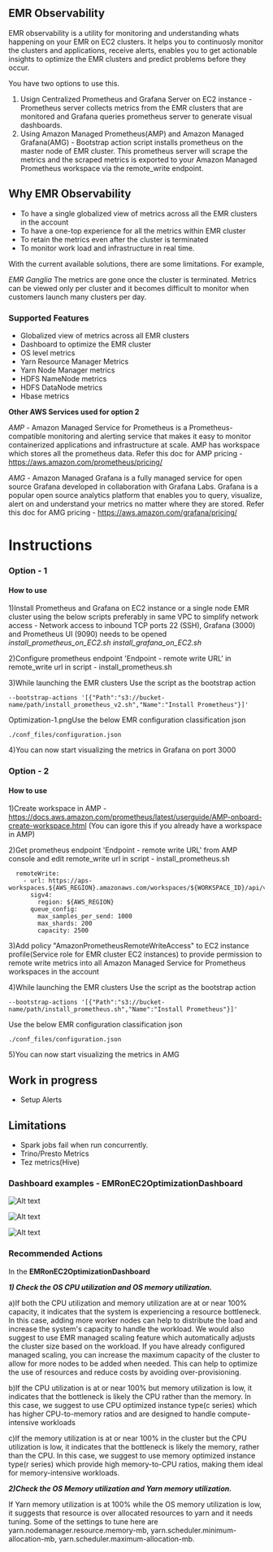 ## EMR Observability
 
EMR observability is a utility for monitoring and understanding whats happening on your EMR on EC2 clusters. It helps you to continuosly monitor the clusters and applications, receive alerts, enables you to get actionable insights to optimize the EMR clusters and predict problems before they occur.
 
You have two options to use this.
1) Usign Centralized Prometheus and Grafana Server on EC2 instance - Prometheus server collects metrics from the EMR clusters that are monitored and Grafana queries prometheus server to generate visual dashboards. 
2) Using Amazon Managed Prometheus(AMP) and Amazon Managed Grafana(AMG) - Bootstrap action script installs prometheus on the master node of EMR cluster. This prometheus server will scrape the metrics and the scraped metrics is exported to your Amazon Managed Prometheus workspace via the remote_write endpoint.
 
## Why EMR Observability
 
* To have a single globalized view of metrics across all the EMR clusters in the account
* To have a one-top experience for all the metrics within EMR cluster
* To retain the metrics even after the cluster is terminated
* To monitor work load and infrastructure in real time.
 
With the current available solutions, there are some limitations. For example,
 
*EMR Ganglia*
The metrics are gone once the cluster is terminated.
Metrics can be viewed only per cluster and it becomes difficult to monitor when customers launch many clusters per day.
 
### Supported Features
* Globalized view of metrics across all EMR clusters
* Dashboard to optimize the EMR cluster
* OS level metrics
* Yarn Resource Manager Metrics
* Yarn Node Manager metrics
* HDFS NameNode metrics
* HDFS DataNode metrics
* Hbase metrics
 
**Other AWS Services used for option 2**
 
*AMP* - Amazon Managed Service for Prometheus is a Prometheus-compatible monitoring and alerting service that makes it easy to monitor containerized applications and infrastructure at scale. AMP has workspace which stores all the prometheus data.
Refer this doc for AMP pricing - https://aws.amazon.com/prometheus/pricing/
 
*AMG* - Amazon Managed Grafana is a fully managed service for open source Grafana developed in collaboration with Grafana Labs. Grafana is a popular open source analytics platform that enables you to query, visualize, alert on and understand your metrics no matter where they are stored.
Refer this doc for AMG pricing - https://aws.amazon.com/grafana/pricing/
 
# Instructions
### Option - 1
#### How to use
1)Install Prometheus and Grafana on EC2 instance or a single node EMR cluster using the below scripts preferably in same VPC to simplify network access - Network access to inbound TCP ports 22 (SSH), Grafana (3000) and Prometheus UI (9090) needs to be opened
*install_prometheus_on_EC2.sh*
*install_grafana_on_EC2.sh*
 
2)Configure prometheus endpoint 'Endpoint - remote write URL' in remote_write url in script - install_prometheus.sh
 
3)While launching the EMR clusters
Use the script as the bootstrap action
```
--bootstrap-actions '[{"Path":"s3://bucket-name/path/install_prometheus_v2.sh","Name":"Install Prometheus"}]'
```
Optimization-1.pngUse the below EMR configuration classification json
```
./conf_files/configuration.json
```
 
4)You can now start visualizing the metrics in Grafana on port 3000
 
 
### Option - 2
#### How to use
 
1)Create workspace in AMP - https://docs.aws.amazon.com/prometheus/latest/userguide/AMP-onboard-create-workspace.html (You can igore this if you already have a workspace in AMP)
 
2)Get prometheus endpoint 'Endpoint - remote write URL' from AMP console and edit remote_write url in script - install_prometheus.sh
```
  remoteWrite:
    - url: https://aps-workspaces.${AWS_REGION}.amazonaws.com/workspaces/${WORKSPACE_ID}/api/v1/remote_write
      sigv4:
        region: ${AWS_REGION}
      queue_config:
        max_samples_per_send: 1000
        max_shards: 200
        capacity: 2500
```
3)Add policy "AmazonPrometheusRemoteWriteAccess" to EC2 instance profile(Service role for EMR cluster EC2 instances) to provide permission to remote write metrics into all Amazon Managed Service for Prometheus workspaces in the account
 
4)While launching the EMR clusters
Use the script as the bootstrap action
```
--bootstrap-actions '[{"Path":"s3://bucket-name/path/install_prometheus.sh","Name":"Install Prometheus"}]'
```
Use the below EMR configuration classification json
```
./conf_files/configuration.json
```
5)You can now start visualizing the metrics in AMG
 
## Work in progress
* Setup Alerts
 
## Limitations
* Spark jobs fail when run concurrently. 
* Trino/Presto Metrics
* Tez metrics(Hive)
 
### Dashboard examples - EMRonEC2OptimizationDashboard
 
![Alt text](images/Optimization-1.png?raw=true "Optimization Dashboard - OS and Yarn memory utilization comparison for tuning")
 
![Alt text](images/Optimization-2.png?raw=true "Optimization Dashboard - OS and Yarn CPU utilization comparison for tuning")
 
![Alt text](images/Optimization-3.png?raw=true "Optimization Dashboard - IO, Disk and HDFS utilization for tuning")
 
 
###  Recommended Actions
In the **EMRonEC2OptimizationDashboard**

***1) Check the OS CPU utilization and OS memory utilization.***

a)If both the CPU utilization and memory utilization are at or near 100% capacity, it indicates that the system is experiencing a resource bottleneck. In this case, adding more worker nodes can help to distribute the load and increase the system's capacity to handle the workload. We would also suggest to use EMR managed scaling feature which automatically adjusts the cluster size based on the workload. If you have already configured managed scaling, you can increase the maximum capacity of the cluster to allow for more nodes to be added when needed. This can help to optimize the use of resources and reduce costs by avoiding over-provisioning.

b)If the CPU utilization is at or near 100% but memory utilization is low, it indicates that the bottleneck is likely the CPU rather than the memory. In this case, we suggest to use CPU optimized instance type(c series) which has higher CPU-to-memory ratios and are designed to handle compute-intensive workloads

c)If the memory utilization is at or near 100% in the cluster but the CPU utilization is low, it indicates that the bottleneck is likely the memory, rather than the CPU. In this case, we suggest to use memory optimized instance type(r series) which provide high memory-to-CPU ratios, making them ideal for memory-intensive workloads.

***2)Check the OS Memory utilization and Yarn memory utilization.***

If Yarn memory utilization is at 100% while the OS memory utilization is low, it suggests that resource is over allocated resources to yarn and it needs tuning. Some of the settings to tune here are yarn.nodemanager.resource.memory-mb, yarn.scheduler.minimum-allocation-mb, yarn.scheduler.maximum-allocation-mb. 
 
